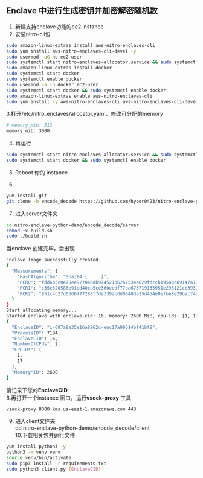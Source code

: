 ## Enclave 中进行生成密钥并加密解密随机数
1. 新建支持enclave功能的ec2 instance  
2. 安装nitro-cli包  
```bash
sudo amazon-linux-extras install aws-nitro-enclaves-cli  
sudo yum install aws-nitro-enclaves-cli-devel -y  
sudo usermod -aG ne ec2-user  
sudo systemctl start nitro-enclaves-allocator.service && sudo systemctl enable nitro-enclaves-allocator.service  
sudo amazon-linux-extras install docker  
sudo systemctl start docker  
sudo systemctl enable docker  
sudo usermod -a -G docker ec2-user  
sudo systemctl start docker && sudo systemctl enable docker  
sudo amazon-linux-extras enable aws-nitro-enclaves-cli  
sudo yum install -y aws-nitro-enclaves-cli aws-nitro-enclaves-cli-devel   
```
3.打开/etc/nitro_enclaves/allocator.yaml，修改可分配的memory  
```bash
# memory_mib: 512  
memory_mib: 3000   
```  
4. 再运行  
```bash    
sudo systemctl start nitro-enclaves-allocator.service && sudo systemctl enable nitro-enclaves-allocator.service   
sudo systemctl start docker && sudo systemctl enable docker   
```
5. Reboot 你的 instance   
   
6.   
```bash   
yum install git    
git clone -b encode_decode https://github.com/hyoer0423/nitro-enclave-python-demo.git    
```
7. 进入server文件夹   
```bash    
cd nitro-enclave-python-demo/encode_decode/server   
chmod +x build.sh  
sudo ./build.sh   
```   
当enclave 创建完毕，会出现  
```bash   
Enclave Image successfully created.  
{
  "Measurements": {
    "HashAlgorithm": "Sha384 { ... }",
    "PCR0": "fdd6b3c0e70ee927046ab974521362a7534a629fdccb195abc69147a133b27b8233ff9153b376af2dccf9503cb43246e",
    "PCR1": "c35e620586e91ed40ca5ce360eedf77ba673719135951e293121cb3931220b00f87b5a15e94e25c01fecd08fc9139342",
    "PCR2": "951c4c27d03d0777288f7de339abdd0640da15d454e0efbe8e29bac74a8e8ea06edda8401b6bb672b1b71d32b9bf6751"
  }
}
Start allocating memory...
Started enclave with enclave-cid: 16, memory: 2600 MiB, cpu-ids: [1, 17]
{
  "EnclaveID": "i-097a9a35e16a8962c-enc17a99614bf41bf8",
  "ProcessID": 7194,
  "EnclaveCID": 16,
  "NumberOfCPUs": 2,
  "CPUIDs": [
    1,
    17
  ],
  "MemoryMiB": 2600
}
```
请记录下您的**EnclaveCID**  
8.再打开一个instance 窗口，运行**vsock-proxy** 工具  
```bash
vsock-proxy 8000 kms.us-east-1.amazonaws.com 443  
```   
9. 进入client文件夹    
cd nitro-enclave-python-demo/encode_decode/client    
10.下载相关包并运行文件     
```bash     
yum install python3 -y
python3 -m venv venv
source venv/bin/activate
sudo pip3 install -r requirements.txt
sudo python3 client.py [EnclaveCID]
```
  
